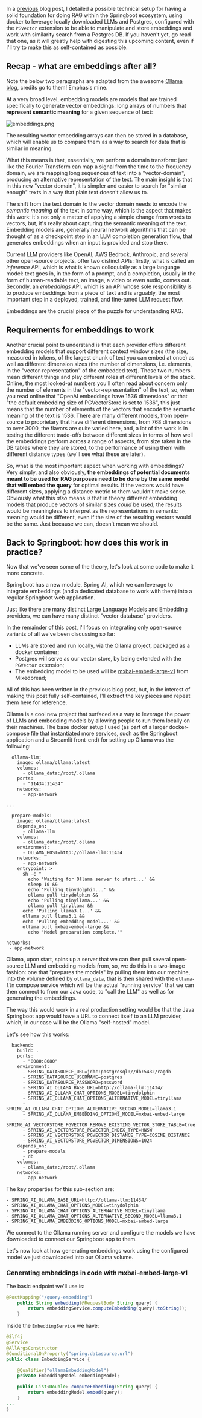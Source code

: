 In a [previous](https://dev.to/brunooliveira/basic-rag-app-with-spring-ai-docker-and-ollama-1i7j) blog post, I detailed a possible technical setup for having a solid foundation for doing RAG within the Springboot ecosystem, using docker to leverage locally downloaded LLMs and Postgres, configured with the `PGVector` extension to be able to manipulate and store embeddings and work with similarity search from a Postgres DB. If you haven't yet, go read that one, as it will greatly help with digesting this upcoming content, even if I'll try to make this as self-contained as possible.

## Recap - what are embeddings after all?

Note the below two paragraphs are adapted from the awesome [Ollama blog](https://ollama.com/blog/embedding-models), credits go to them! Emphasis mine.

At a very broad level, embedding models are models that are trained specifically to generate vector embeddings: long arrays of numbers that **represent semantic meaning** for a given sequence of text:

![embeddings.png]({{site.baseurl}}/images/embeddings.png)

The resulting vector embedding arrays can then be stored in a database, which will enable us to compare them as a way to search for data that is similar in meaning. 

What this means is that, essentially, we perform a domain transform: just like the Fourier Transform can map a signal from the time to the frequency domain, we are mapping long sequences of text into a "vector-domain", producing an alternative representation of the text. The main insight is that in this new "vector domain", it is simpler and easier to search for "similar enough" texts in a way that plain text doesn't allow us to.

The shift from the text domain to the vector domain needs to encode the _semantic meaning_ of the text in some way, which is the aspect that makes this work: it's not only a matter of applying a simple change from words to vectors, but, it's really about capturing the semantic meaning of the text.
Embedding models are, generally neural network algorithms that can be thought of as a checkpoint step in an LLM completion generation flow, that generates embeddings when an input is provided and stop there.

Current LLM providers like OpenAI, AWS Bedrock, Anthropic, and several other open-source projects, offer two distinct APIs: firstly, what is called an _inference_ API, which is what is known colloquially as a large language model: text goes in, in the form of a prompt, and a completion, usually in the form of human-readable text, an image, a video or even audio, comes out.
Secondly, an _embeddings_ API, which is an API whose sole responsibility is to produce embeddings from a piece of text and is arguably, the most important step in a deployed, trained, and fine-tuned LLM request flow.

Embeddings are the crucial piece of the puzzle for understanding RAG.

## Requirements for embeddings to work

Another crucial point to understand is that each provider offers different embedding models that support different context window sizes (the size, measured in tokens, of the largest chunk of text you can embed at once) as well as different dimension sizes (the number of dimensions, i.e. elements, in the "vector-representation" of the embedded text).
These two numbers mean different things and play different roles at different levels of the stack.
Online, the most looked-at numbers you'll often read about concern only the number of elements in the "vector-representation" of the text, so, when you read online that "OpenAI embeddings have 1536 dimensions" or that "the default embedding size of PGVectorStore is set to 1536", this just means that the number of elements of the vectors that encode the semantic meaning of the text is 1536.
There are many different models, from open-source to proprietary that have different dimensions, from 768 dimensions to over 3000, the flavors are quite varied here, and, a lot of the work is in testing the different trade-offs between different sizes in terms of how well the embeddings perform across a range of aspects, from size taken in the DB tables where they are stored, to the performance of using them with different distance types (we'll see what these are later).

So, what is the most important aspect when working with embeddings? Very simply, and also obviously, **the embeddings of potential documents meant to be used for RAG purposes need to be done by the same model that will embed the query** for optimal results. If the vectors would have different sizes, applying a distance metric to them wouldn't make sense. Obviously what this _also_ means is that in theory different embedding models that produce vectors of similar sizes _could_ be used, the results would be meaningless to interpret as the representations in semantic meaning would be different, even if the size of the resulting vectors would be the same. Just because we can, doesn't mean we should.

## Back to Springboot: how does this work in practice?

Now that we've seen some of the theory, let's look at some code to make it more concrete.

Springboot has a new module, Spring AI, which we can leverage to integrate embeddings (and a dedicated database to work with them) into a regular Springboot web application.

Just like there are many distinct Large Language Models and Embedding providers, we can have many distinct "vector database" providers.

In the remainder of this post, I'll focus on integrating only open-source variants of all we've been discussing so far:

- LLMs are stored and run locally, via the Ollama project, packaged as a docker container;
- Postgres will serve as our vector store, by being extended with the `PGVector` extension;
- The embedding model to be used will be [mxbai-embed-large-v1](https://www.mixedbread.ai/blog/mxbai-embed-large-v1) from Mixedbread;

All of this has been written in the previous blog post, but, in the interest of making this post fully self-contained, I'll extract the key pieces and repeat them here for reference.

Ollama is a cool new project that surfaced as a way to leverage the power of LLMs and embedding models by allowing people to run them locally on their machines. The base docker setup I used (as part of a larger docker-compose file that instantiated more services, such as the Springboot application and a Streamlit front-end) for setting up Ollama was the following:

```docker
  ollama-llm:
    image: ollama/ollama:latest
    volumes:
      - ollama_data:/root/.ollama
    ports:
      - "11434:11434"
    networks:
      - app-network

...

  prepare-models:
    image: ollama/ollama:latest
    depends_on:
      - ollama-llm
    volumes:
      - ollama_data:/root/.ollama
    environment:
      - OLLAMA_HOST=http://ollama-llm:11434
    networks:
      - app-network
    entrypoint: >
      sh -c "
        echo 'Waiting for Ollama server to start...' &&
        sleep 10 &&
        echo 'Pulling tinydolphin...' &&
        ollama pull tinydolphin &&
        echo 'Pulling tinyllama...' &&
        ollama pull tinyllama &&
      echo 'Pulling llama3.1...' &&
      ollama pull llama3.1 &&
      echo 'Pulling embedding model...' &&
      ollama pull mxbai-embed-large &&
        echo 'Model preparation complete.'"

networks:
 - app-network
```

Ollama, upon start, spins up a server that we can then pull several open-source LLM and embedding models from, so, we do this in a two-image fashion: one that "prepares the models" by pulling them into our machine, into the volume defined by `ollama_data`, that is then shared with the `ollama-llm` compose service which will be the actual "running service" that we can then connect to from our Java code, to "call the LLM" as well as for generating the embeddings.

The way this would work in a real production setting would be that the Java Springboot app would have a URL to connect itself to an LLM provider, which, in our case will be the Ollama "self-hosted" model.

Let's see how this works:

```docker
  backend:
    build: .
    ports:
      - "8080:8080"
    environment:
      - SPRING_DATASOURCE_URL=jdbc:postgresql://db:5432/ragdb
      - SPRING_DATASOURCE_USERNAME=postgres
      - SPRING_DATASOURCE_PASSWORD=password
      - SPRING_AI_OLLAMA_BASE_URL=http://ollama-llm:11434/
      - SPRING_AI_OLLAMA_CHAT_OPTIONS_MODEL=tinydolphin
      - SPRING_AI_OLLAMA_CHAT_OPTIONS_ALTERNATIVE_MODEL=tinyllama
      - SPRING_AI_OLLAMA_CHAT_OPTIONS_ALTERNATIVE_SECOND_MODEL=llama3.1
      - SPRING_AI_OLLAMA_EMBEDDING_OPTIONS_MODEL=mxbai-embed-large
      - SPRING_AI_VECTORSTORE_PGVECTOR_REMOVE_EXISTING_VECTOR_STORE_TABLE=true
      - SPRING_AI_VECTORSTORE_PGVECTOR_INDEX_TYPE=HNSW
      - SPRING_AI_VECTORSTORE_PGVECTOR_DISTANCE_TYPE=COSINE_DISTANCE
      - SPRING_AI_VECTORSTORE_PGVECTOR_DIMENSIONS=1024
    depends_on:
      - prepare-models
      - db
    volumes:
      - ollama_data:/root/.ollama
    networks:
      - app-network
```

The key properties for this sub-section are:

```
- SPRING_AI_OLLAMA_BASE_URL=http://ollama-llm:11434/
- SPRING_AI_OLLAMA_CHAT_OPTIONS_MODEL=tinydolphin
- SPRING_AI_OLLAMA_CHAT_OPTIONS_ALTERNATIVE_MODEL=tinyllama
- SPRING_AI_OLLAMA_CHAT_OPTIONS_ALTERNATIVE_SECOND_MODEL=llama3.1
- SPRING_AI_OLLAMA_EMBEDDING_OPTIONS_MODEL=mxbai-embed-large
```

We connect to the Ollama running server and configure the models we have downloaded to connect our Springboot app to them.

Let's now look at how generating embeddings work using the configured model we just downloaded into our Ollama volume.

### Generating embeddings in code with mxbai-embed-large-v1

The basic endpoint we'll use is:

```java
@PostMapping("/query-embedding")
    public String embedding(@RequestBody String query) {
        return embeddingService.computeEmbedding(query).toString();
    }
```

Inside the `EmbeddingService` we have:

```java
@Slf4j
@Service
@AllArgsConstructor
@ConditionalOnProperty("spring.datasource.url")
public class EmbeddingService {

    @Qualifier("ollamaEmbeddingModel")
    private EmbeddingModel embeddingModel;

    public List<Double> computeEmbedding(String query) {
        return embeddingModel.embed(query);
    }
...
}
```
